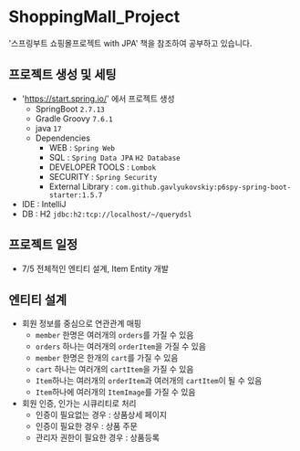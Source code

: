 # ShoppingMall_Project
 '스프링부트 쇼핑몰프로젝트 with JPA' 책을 참조하여 공부하고 있습니다.

## 프로젝트 생성 및 세팅
- 'https://start.spring.io/' 에서 프로젝트 생성
    - SpringBoot `2.7.13`
    - Gradle Groovy `7.6.1`
    - java `17`
    - Dependencies
        - WEB : `Spring Web`
        - SQL : `Spring Data JPA`  `H2 Database`
        - DEVELOPER TOOLS : `Lombok`
        - SECURITY : `Spring Security`
        - External Library : `com.github.gavlyukovskiy:p6spy-spring-boot-starter:1.5.7`
- IDE : IntelliJ
- DB : H2 `jdbc:h2:tcp://localhost/~/querydsl`

## 프로젝트 일정
- 7/5 전체적인 엔티티 설계, Item Entity 개발

## 엔티티 설계
- 회원 정보를 중심으로 연관관계 매핑
  - `member` 한명은 여러개의 `orders`를 가질 수 있음
  - `orders` 하나는 여러개의 `orderItem`을 가질 수 있음
  - `member` 한명은 한개의 `cart`를 가질 수 있음
  - `cart` 하나는 여러개의 `cartItem`을 가질 수 있음
  - `Item`하나는 여러개의 `orderItem`과 여러개의 `cartItem`이 될 수 있음
  - `Item`하나에 여러개의 `ItemImage`를 가질 수 있음
- 회원 인증, 인가는 시큐리티로 처리
  - 인증이 필요없는 경우 : 상품상세 페이지
  - 인증이 필요한 경우 : 상품 주문
  - 관리자 권한이 필요한 경우 : 상품등록
